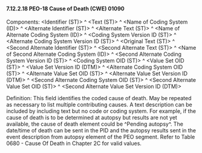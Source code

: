 #### 7.12.2.18 PEO-18 Cause of Death (CWE) 01090

Components: &lt;Identifier (ST)> ^ &lt;Text (ST)> ^ &lt;Name of Coding System (ID)> ^ &lt;Alternate Identifier (ST)> ^ &lt;Alternate Text (ST)> ^ &lt;Name of Alternate Coding System (ID)> ^ &lt;Coding System Version ID (ST)> ^ &lt;Alternate Coding System Version ID (ST)> ^ &lt;Original Text (ST)> ^ &lt;Second Alternate Identifier (ST)> ^ &lt;Second Alternate Text (ST)> ^ &lt;Name of Second Alternate Coding System (ID)> ^ &lt;Second Alternate Coding System Version ID (ST)> ^ &lt;Coding System OID (ST)> ^ &lt;Value Set OID (ST)> ^ &lt;Value Set Version ID (DTM)> ^ &lt;Alternate Coding System OID (ST)> ^ &lt;Alternate Value Set OID (ST)> ^ &lt;Alternate Value Set Version ID (DTM)> ^ &lt;Second Alternate Coding System OID (ST)> ^ &lt;Second Alternate Value Set OID (ST)> ^ &lt;Second Alternate Value Set Version ID (DTM)>

Definition: This field identifies the coded cause of death. May be repeated as necessary to list multiple contributing causes. A text description can be included by including text but no code or coding system. For example, if the cause of death is to be determined at autopsy but results are not yet available, the cause of death element could be ^Pending autopsy^. The date/time of death can be sent in the PID and the autopsy results sent in the event description from autopsy element of the PEO segment. Refer to Table 0680 - Cause Of Death in Chapter 2C for valid values.
